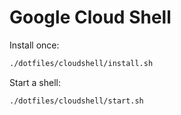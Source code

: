 # Google Cloud Shell

Install once:

```sh
./dotfiles/cloudshell/install.sh
```

Start a shell:

```sh
./dotfiles/cloudshell/start.sh
```

